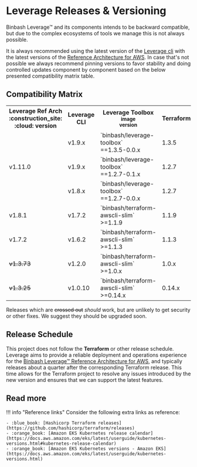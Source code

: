 
# Leverage Releases & Versioning

Binbash Leverage™ and its components intends to be backward compatible, but due to the complex ecosystems of tools we 
manage this is not always possible. 

It is always recommended using the latest version of the [Leverage cli](https://pypi.org/project/leverage/) with the latest versions of the 
[Reference Architecture for AWS](https://github.com/binbashar/le-tf-infra-aws/releases). In case that's 
not possible we always recommend pinning versions to favor stability and doing controlled updates 
component by component based on the below presented compatibility matrix table.

## Compatibility Matrix

<table>
  <tr>
    <th>Leverage Ref Arch :construction_site: :cloud: version</th>
    <th>Leverage CLI</th>
    <th>Leverage Toolbox<br /><small>image</small><br /><small>version</small></th>
    <th>Terraform</th>
    <th>Terraform AWS provider</th>
    <th>K8s EKS</th>
  </tr>
  <tr>
    <td rowspan="3">v1.11.0</td>
    <td>v1.9.x</td>
    <td>`binbash/leverage-toolbox`<br /> ==1.3.5-0.0.x</td>
    <td>1.3.5</td>
    <td>3.27.x, 4.x.y</td>
    <td>1.20-1.22</td>
  </tr>
  <tr>
    <td>v1.9.x</td>
    <td>`binbash/leverage-toolbox`<br /> ==1.2.7-0.1.x</td>
    <td>1.2.7</td>
    <td>3.27.x, 4.x.y</td>
    <td>1.20-1.22</td>
  </tr>
  <tr>
    <td>v1.8.x</td>
    <td>`binbash/leverage-toolbox`<br /> ==1.2.7-0.0.x</td>
    <td>1.2.7</td>
    <td>3.27.x, 4.x.y</td>
    <td>1.20-1.22</td>
  </tr>
  <tr>
    <td>v1.8.1</td>
    <td>v1.7.2</td>
    <td>`binbash/terraform-awscli-slim`<br /> >=1.1.9</td>
    <td>1.1.9</td>
    <td>3.27.x, 4.x.y</td>
    <td>1.20-1.22</td>
  </tr>
  <tr>
    <td>v1.7.2</td>
    <td>v1.6.2</td>
    <td>`binbash/terraform-awscli-slim`<br /> >=1.1.3</td>
    <td>1.1.3</td>
    <td>3.27.x, 4.x.y</td>
    <td>1.17-1.19</td>
  </tr>
  <tr>
    <td><del>v1.3.73</del></td>
    <td>v1.2.0</td>
    <td>`binbash/terraform-awscli-slim`<br /> >=1.0.x</td>
    <td>1.0.x</td>
    <td>3.27.x</td>
    <td>1.17</td>
  </tr>
  <tr>
    <td><del>v1.3.25</del></td>
    <td>v1.0.10</td>
    <td>`binbash/terraform-awscli-slim`<br /> >=0.14.x</td>
    <td>0.14.x</td>
    <td>3.27.x</td>
    <td>1.17</td>
  </tr>
</table>

Releases which are ~~crossed out~~ _should_ work, but are unlikely to get security or other fixes.
We suggest they should be upgraded soon.

## Release Schedule

This project does not follow the **Terraform** or other release schedule. Leverage aims to
provide a reliable deployment and operations experience for the [Binbash Leverage™ Reference Architecture
for AWS](https://leverage.binbash.com.ar/how-it-works/ref-architecture/), and typically releases about a quarter after 
the corresponding Terraform release. This time allows for the Terraform project to resolve any issues introduced 
by the new version and ensures that we can support the latest features.

## Read more

!!! info "Reference links"
    Consider the following extra links as reference:
    
    - :blue_book: [Hashicorp Terraform releases](https://github.com/hashicorp/terraform/releases)
    - :orange_book: [Amazon EKS Kubernetes release calendar](https://docs.aws.amazon.com/eks/latest/userguide/kubernetes-versions.html#kubernetes-release-calendar)
    - :orange_book: [Amazon EKS Kubernetes versions - Amazon EKS](https://docs.aws.amazon.com/eks/latest/userguide/kubernetes-versions.html)



